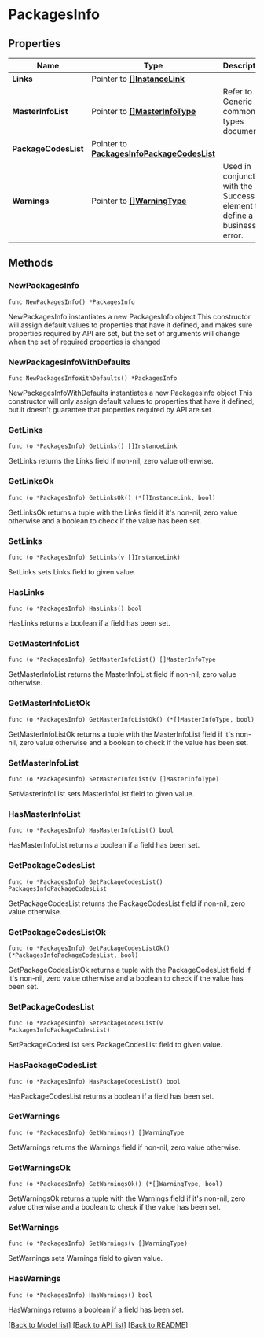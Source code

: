 # PackagesInfo

## Properties

Name | Type | Description | Notes
------------ | ------------- | ------------- | -------------
**Links** | Pointer to [**[]InstanceLink**](InstanceLink.md) |  | [optional] 
**MasterInfoList** | Pointer to [**[]MasterInfoType**](MasterInfoType.md) | Refer to Generic common types document. | [optional] 
**PackageCodesList** | Pointer to [**PackagesInfoPackageCodesList**](PackagesInfoPackageCodesList.md) |  | [optional] 
**Warnings** | Pointer to [**[]WarningType**](WarningType.md) | Used in conjunction with the Success element to define a business error. | [optional] 

## Methods

### NewPackagesInfo

`func NewPackagesInfo() *PackagesInfo`

NewPackagesInfo instantiates a new PackagesInfo object
This constructor will assign default values to properties that have it defined,
and makes sure properties required by API are set, but the set of arguments
will change when the set of required properties is changed

### NewPackagesInfoWithDefaults

`func NewPackagesInfoWithDefaults() *PackagesInfo`

NewPackagesInfoWithDefaults instantiates a new PackagesInfo object
This constructor will only assign default values to properties that have it defined,
but it doesn't guarantee that properties required by API are set

### GetLinks

`func (o *PackagesInfo) GetLinks() []InstanceLink`

GetLinks returns the Links field if non-nil, zero value otherwise.

### GetLinksOk

`func (o *PackagesInfo) GetLinksOk() (*[]InstanceLink, bool)`

GetLinksOk returns a tuple with the Links field if it's non-nil, zero value otherwise
and a boolean to check if the value has been set.

### SetLinks

`func (o *PackagesInfo) SetLinks(v []InstanceLink)`

SetLinks sets Links field to given value.

### HasLinks

`func (o *PackagesInfo) HasLinks() bool`

HasLinks returns a boolean if a field has been set.

### GetMasterInfoList

`func (o *PackagesInfo) GetMasterInfoList() []MasterInfoType`

GetMasterInfoList returns the MasterInfoList field if non-nil, zero value otherwise.

### GetMasterInfoListOk

`func (o *PackagesInfo) GetMasterInfoListOk() (*[]MasterInfoType, bool)`

GetMasterInfoListOk returns a tuple with the MasterInfoList field if it's non-nil, zero value otherwise
and a boolean to check if the value has been set.

### SetMasterInfoList

`func (o *PackagesInfo) SetMasterInfoList(v []MasterInfoType)`

SetMasterInfoList sets MasterInfoList field to given value.

### HasMasterInfoList

`func (o *PackagesInfo) HasMasterInfoList() bool`

HasMasterInfoList returns a boolean if a field has been set.

### GetPackageCodesList

`func (o *PackagesInfo) GetPackageCodesList() PackagesInfoPackageCodesList`

GetPackageCodesList returns the PackageCodesList field if non-nil, zero value otherwise.

### GetPackageCodesListOk

`func (o *PackagesInfo) GetPackageCodesListOk() (*PackagesInfoPackageCodesList, bool)`

GetPackageCodesListOk returns a tuple with the PackageCodesList field if it's non-nil, zero value otherwise
and a boolean to check if the value has been set.

### SetPackageCodesList

`func (o *PackagesInfo) SetPackageCodesList(v PackagesInfoPackageCodesList)`

SetPackageCodesList sets PackageCodesList field to given value.

### HasPackageCodesList

`func (o *PackagesInfo) HasPackageCodesList() bool`

HasPackageCodesList returns a boolean if a field has been set.

### GetWarnings

`func (o *PackagesInfo) GetWarnings() []WarningType`

GetWarnings returns the Warnings field if non-nil, zero value otherwise.

### GetWarningsOk

`func (o *PackagesInfo) GetWarningsOk() (*[]WarningType, bool)`

GetWarningsOk returns a tuple with the Warnings field if it's non-nil, zero value otherwise
and a boolean to check if the value has been set.

### SetWarnings

`func (o *PackagesInfo) SetWarnings(v []WarningType)`

SetWarnings sets Warnings field to given value.

### HasWarnings

`func (o *PackagesInfo) HasWarnings() bool`

HasWarnings returns a boolean if a field has been set.


[[Back to Model list]](../README.md#documentation-for-models) [[Back to API list]](../README.md#documentation-for-api-endpoints) [[Back to README]](../README.md)


